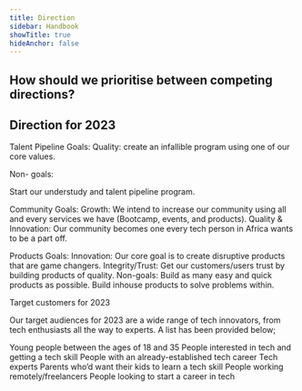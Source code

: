 ```yaml
---
title: Direction
sidebar: Handbook
showTitle: true
hideAnchor: false
---
```



## How should we prioritise between competing directions?



## Direction for 2023

Talent Pipeline
Goals: 
Quality: create an infallible program using one of our core values. 

Non- goals:

Start our understudy and talent pipeline program. 


Community
Goals:
Growth: We intend to increase our community using all and every services we have (Bootcamp, events, and products).
Quality & Innovation: Our community becomes one every tech person in Africa wants to be a part off. 

Products
Goals:
Innovation: Our core goal is to create disruptive products that are game changers.
Integrity/Trust: Get our customers/users trust by building products of quality. 
Non-goals: 
Build as many easy and quick products as possible.
Build inhouse products to solve problems within.

Target customers for 2023

Our target audiences for 2023 are a wide range of tech innovators, from tech enthusiasts all the way to experts. A list has been provided below;

Young people between the ages of 18 and 35
People interested in tech and getting a tech skill
People with an already-established tech career
Tech experts
Parents who’d want their kids to learn a tech skill
People working remotely/freelancers
People looking to start a career in tech



